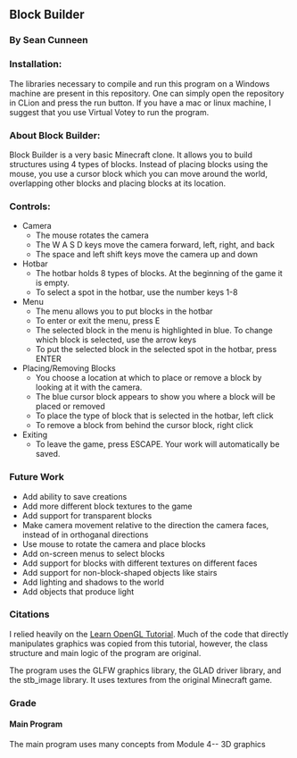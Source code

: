 ## Block Builder
### By Sean Cunneen

### Installation:
The libraries necessary to compile and run this program on a Windows machine are
present in this repository. One can simply open the repository in CLion and press
the run button. If you have a mac or linux machine, I suggest that you use Virtual Votey
to run the program.

### About Block Builder:
Block Builder is a very basic Minecraft clone. It allows you to build structures 
using 4 types of blocks. Instead of placing blocks using the mouse, you use a cursor
block which you can move around the world, overlapping other blocks and placing blocks
at its location.
### Controls:
* Camera
  * The mouse rotates the camera
  * The W A S D keys move the camera forward, left, right, and back
  * The space and left shift keys move the camera up and down
* Hotbar
  * The hotbar holds 8 types of blocks. At the beginning of the game it is empty.
  * To select a spot in the hotbar, use the number keys 1-8
* Menu
  * The menu allows you to put blocks in the hotbar
  * To enter or exit the menu, press E
  * The selected block in the menu is highlighted in blue. To change which block is selected, use the arrow keys
  * To put the selected block in the selected spot in the hotbar, press ENTER
* Placing/Removing Blocks
  * You choose a location at which to place or remove a block by looking at it with the camera.
  * The blue cursor block appears to show you where a block will be placed or removed
  * To place the type of block that is selected in the hotbar, left click
  * To remove a block from behind the cursor block, right click
* Exiting
  * To leave the game, press ESCAPE. Your work will automatically be saved.

### Future Work
  * Add ability to save creations
  * Add more different block textures to the game
  * Add support for transparent blocks
  * Make camera movement relative to the direction the camera faces, instead of in orthoganal directions
  * Use mouse to rotate the camera and place blocks
  * Add on-screen menus to select blocks
  * Add support for blocks with different textures on different faces
  * Add support for non-block-shaped objects like stairs
  * Add lighting and shadows to the world
  * Add objects that produce light
### Citations
  I relied heavily on the [Learn OpenGL Tutorial](https://learnopengl.com). Much of the code that directly manipulates graphics
  was copied from this tutorial, however, the class structure and main logic of the program are original. 
  
The program uses the GLFW graphics library, the GLAD driver library, and the stb_image library. It uses textures from the original
Minecraft game.

### Grade
#### Main Program
The main program uses many concepts from Module 4-- 3D graphics